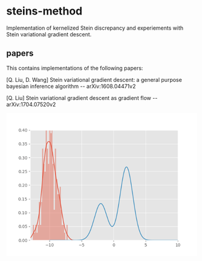 # steins-method
Implementation of kernelized Stein discrepancy and experiements with Stein variational gradient descent.

## papers

This contains implementations of the following papers:

[Q. Liu, D. Wang] Stein variational gradient descent: a general purpose bayesian inference algorithm -- arXiv:1608.04471v2

[Q. Liu] Stein variational gradient descent as gradient flow -- arXiv:1704.07520v2

![svgd](gmm-svgd.gif)